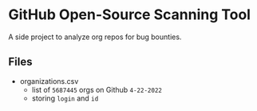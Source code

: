 # GitHub Open-Source Scanning Tool

A side project to analyze org repos for bug bounties.

## Files
- organizations.csv
  - list of `5687445` orgs on Github `4-22-2022`
  - storing `login` and `id`
